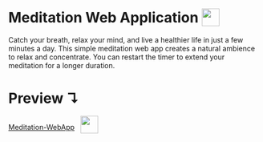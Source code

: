 <h1>Meditation Web Application&nbsp;<sub><img src="https://slackmojis.com/emojis/544-meditating/download" width=35 height=35 /></sub></h1>
<p>
  Catch your breath, relax your mind, and live a healthier life in just a few minutes a day. This simple meditation web app creates a natural ambience to relax and concentrate. You can restart the timer to extend your meditation for a longer duration.
</p>

# Preview ↴
<a href="https://meditation-webapp.netlify.app/">Meditation-WebApp</a> &nbsp; <sub><sub><img src="https://slackmojis.com/emojis/17034-meditation-bear/download" width=35 height=35 /></sub></sub>
